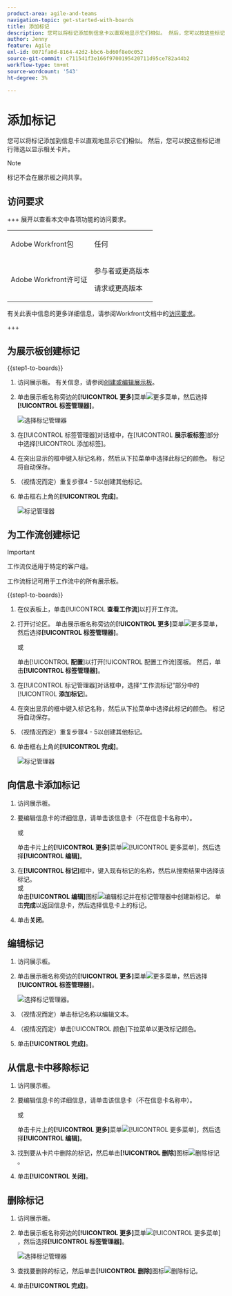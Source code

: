 ```yaml
---
product-area: agile-and-teams
navigation-topic: get-started-with-boards
title: 添加标记
description: 您可以将标记添加到信息卡以直观地显示它们相似。 然后，您可以按这些标记进行筛选以显示相关卡片。
author: Jenny
feature: Agile
exl-id: 0071fa0d-8164-42d2-bbc6-bd60f8e0c052
source-git-commit: c711541f3e166f9700195420711d95ce782a44b2
workflow-type: tm+mt
source-wordcount: '543'
ht-degree: 3%

---
```


# 添加标记

您可以将标记添加到信息卡以直观地显示它们相似。 然后，您可以按这些标记进行筛选以显示相关卡片。

>[!NOTE]
>
>标记不会在展示板之间共享。

## 访问要求

+++ 展开以查看本文中各项功能的访问要求。

<table style="table-layout:auto"> 
 <col> 
 <col> 
 <tbody> 
  <tr> 
   <td role="rowheader">Adobe Workfront包</td> 
   <td> <p>任何</p> </td> 
  </tr> 
  <tr> 
   <td role="rowheader">Adobe Workfront许可证</td> 
   <td> 
   <p>参与者或更高版本</p> 
   <p>请求或更高版本</p>
   </td> 
  </tr> 
 </tbody> 
</table>

有关此表中信息的更多详细信息，请参阅Workfront文档中的[访问要求](/help/quicksilver/administration-and-setup/add-users/access-levels-and-object-permissions/access-level-requirements-in-documentation.md)。

+++

## 为展示板创建标记

{{step1-to-boards}}

1. 访问展示板。 有关信息，请参阅[创建或编辑展示板](../../agile/get-started-with-boards/create-edit-board.md)。
1. 单击展示板名称旁边的&#x200B;**[!UICONTROL 更多]**&#x200B;菜单![更多菜单](assets/more-icon-spectrum.png)，然后选择&#x200B;**[!UICONTROL 标签管理器]**。

   ![选择标记管理器](assets/boards-tagmanager-350x189.png)

1. 在[!UICONTROL 标签管理器]对话框中，在&#x200B;[!UICONTROL **展示板标签**]&#x200B;部分中选择[!UICONTROL 添加标签]。
1. 在突出显示的框中键入标记名称，然后从下拉菜单中选择此标记的颜色。 标记将自动保存。
1. （视情况而定）重复步骤4 - 5以创建其他标记。
1. 单击框右上角的&#x200B;**[!UICONTROL 完成]**。

   ![标记管理器](assets/tag-manager-2023.png)

## 为工作流创建标记

>[!IMPORTANT]
>
>工作流仅适用于特定的客户组。

工作流标记可用于工作流中的所有展示板。

{{step1-to-boards}}

1. 在仪表板上，单击&#x200B;[!UICONTROL **查看工作流**]&#x200B;以打开工作流。
1. 打开讨论区。 单击展示板名称旁边的&#x200B;**[!UICONTROL 更多]**&#x200B;菜单![更多菜单](assets/more-icon-spectrum.png)，然后选择&#x200B;**[!UICONTROL 标签管理器]**。

   或

   单击&#x200B;[!UICONTROL **配置**]&#x200B;以打开[!UICONTROL 配置工作流]面板。 然后，单击&#x200B;**[!UICONTROL 标签管理器]**。

1. 在[!UICONTROL 标记管理器]对话框中，选择“工作流标记”部分中的&#x200B;[!UICONTROL **添加标记**]。
1. 在突出显示的框中键入标记名称，然后从下拉菜单中选择此标记的颜色。 标记将自动保存。
1. （视情况而定）重复步骤4 - 5以创建其他标记。
1. 单击框右上角的&#x200B;**[!UICONTROL 完成]**。

   ![标记管理器](assets/tag-manager-workstreams.png)

## 向信息卡添加标记

1. 访问展示板。
1. 要编辑信息卡的详细信息，请单击该信息卡（不在信息卡名称中）。

   或

   单击卡片上的&#x200B;**[!UICONTROL 更多]**&#x200B;菜单![[!UICONTROL 更多菜单]](assets/more-icon-spectrum.png)，然后选择&#x200B;**[!UICONTROL 编辑]**。

1. 在&#x200B;**[!UICONTROL 标记]**&#x200B;框中，键入现有标记的名称，然后从搜索结果中选择该标记。\
   或\
   单击&#x200B;**[!UICONTROL 编辑]**&#x200B;图&#x200B;标![编辑标记](assets/boards-edittag-30x29.png)并在标记管理器中创建新标记。 单击&#x200B;**完成**&#x200B;以返回信息卡，然后选择信息卡上的标记。
1. 单击&#x200B;**关闭**。

## 编辑标记

1. 访问展示板。
1. 单击展示板名称旁边的&#x200B;**[!UICONTROL 更多]**&#x200B;菜单![更多菜单](assets/more-icon-spectrum.png)，然后选择&#x200B;**[!UICONTROL 标签管理器]**。

   ![选择标记管理器。](assets/boards-tagmanager-350x189.png)

1. （视情况而定）单击标记名称以编辑文本。
1. （视情况而定）单击[!UICONTROL 颜色]下拉菜单以更改标记颜色。
1. 单击&#x200B;**[!UICONTROL 完成]**。

## 从信息卡中移除标记

1. 访问展示板。
1. 要编辑信息卡的详细信息，请单击该信息卡（不在信息卡名称中）。

   或

   单击卡片上的&#x200B;**[!UICONTROL 更多]**&#x200B;菜单![[!UICONTROL 更多菜单]](assets/more-icon-spectrum.png)，然后选择&#x200B;**[!UICONTROL 编辑]**。

1. 找到要从卡片中删除的标记，然后单击&#x200B;**[!UICONTROL 删除]**&#x200B;图标![删除标记](assets/copy-of-boards-remove-30x23.png)。
1. 单击&#x200B;**[!UICONTROL 关闭]**。

## 删除标记

1. 访问展示板。
1. 单击展示板名称旁边的&#x200B;**[!UICONTROL 更多]**&#x200B;菜单![[!UICONTROL 更多菜单]](assets/more-icon-spectrum.png)，然后选择&#x200B;**[!UICONTROL 标签管理器]**。

   ![选择标记管理器](assets/boards-tagmanager-350x189.png)

1. 查找要删除的标记，然后单击&#x200B;**[!UICONTROL 删除]**&#x200B;图标![删除标记](assets/copy-of-boards-delete-30x27.png)。
1. 单击&#x200B;**[!UICONTROL 完成]**。
